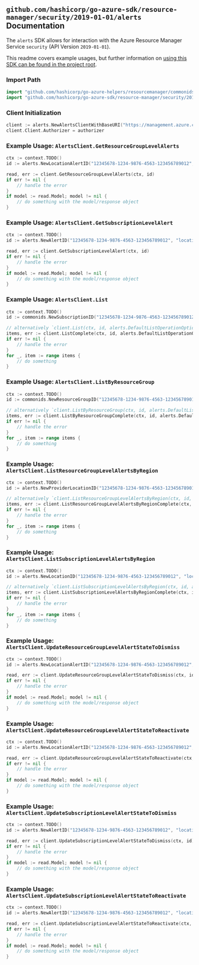 
## `github.com/hashicorp/go-azure-sdk/resource-manager/security/2019-01-01/alerts` Documentation

The `alerts` SDK allows for interaction with the Azure Resource Manager Service `security` (API Version `2019-01-01`).

This readme covers example usages, but further information on [using this SDK can be found in the project root](https://github.com/hashicorp/go-azure-sdk/tree/main/docs).

### Import Path

```go
import "github.com/hashicorp/go-azure-helpers/resourcemanager/commonids"
import "github.com/hashicorp/go-azure-sdk/resource-manager/security/2019-01-01/alerts"
```


### Client Initialization

```go
client := alerts.NewAlertsClientWithBaseURI("https://management.azure.com")
client.Client.Authorizer = authorizer
```


### Example Usage: `AlertsClient.GetResourceGroupLevelAlerts`

```go
ctx := context.TODO()
id := alerts.NewLocationAlertID("12345678-1234-9876-4563-123456789012", "example-resource-group", "locationValue", "alertValue")

read, err := client.GetResourceGroupLevelAlerts(ctx, id)
if err != nil {
	// handle the error
}
if model := read.Model; model != nil {
	// do something with the model/response object
}
```


### Example Usage: `AlertsClient.GetSubscriptionLevelAlert`

```go
ctx := context.TODO()
id := alerts.NewAlertID("12345678-1234-9876-4563-123456789012", "locationValue", "alertValue")

read, err := client.GetSubscriptionLevelAlert(ctx, id)
if err != nil {
	// handle the error
}
if model := read.Model; model != nil {
	// do something with the model/response object
}
```


### Example Usage: `AlertsClient.List`

```go
ctx := context.TODO()
id := commonids.NewSubscriptionID("12345678-1234-9876-4563-123456789012")

// alternatively `client.List(ctx, id, alerts.DefaultListOperationOptions())` can be used to do batched pagination
items, err := client.ListComplete(ctx, id, alerts.DefaultListOperationOptions())
if err != nil {
	// handle the error
}
for _, item := range items {
	// do something
}
```


### Example Usage: `AlertsClient.ListByResourceGroup`

```go
ctx := context.TODO()
id := commonids.NewResourceGroupID("12345678-1234-9876-4563-123456789012", "example-resource-group")

// alternatively `client.ListByResourceGroup(ctx, id, alerts.DefaultListByResourceGroupOperationOptions())` can be used to do batched pagination
items, err := client.ListByResourceGroupComplete(ctx, id, alerts.DefaultListByResourceGroupOperationOptions())
if err != nil {
	// handle the error
}
for _, item := range items {
	// do something
}
```


### Example Usage: `AlertsClient.ListResourceGroupLevelAlertsByRegion`

```go
ctx := context.TODO()
id := alerts.NewProviderLocationID("12345678-1234-9876-4563-123456789012", "example-resource-group", "locationValue")

// alternatively `client.ListResourceGroupLevelAlertsByRegion(ctx, id, alerts.DefaultListResourceGroupLevelAlertsByRegionOperationOptions())` can be used to do batched pagination
items, err := client.ListResourceGroupLevelAlertsByRegionComplete(ctx, id, alerts.DefaultListResourceGroupLevelAlertsByRegionOperationOptions())
if err != nil {
	// handle the error
}
for _, item := range items {
	// do something
}
```


### Example Usage: `AlertsClient.ListSubscriptionLevelAlertsByRegion`

```go
ctx := context.TODO()
id := alerts.NewLocationID("12345678-1234-9876-4563-123456789012", "locationValue")

// alternatively `client.ListSubscriptionLevelAlertsByRegion(ctx, id, alerts.DefaultListSubscriptionLevelAlertsByRegionOperationOptions())` can be used to do batched pagination
items, err := client.ListSubscriptionLevelAlertsByRegionComplete(ctx, id, alerts.DefaultListSubscriptionLevelAlertsByRegionOperationOptions())
if err != nil {
	// handle the error
}
for _, item := range items {
	// do something
}
```


### Example Usage: `AlertsClient.UpdateResourceGroupLevelAlertStateToDismiss`

```go
ctx := context.TODO()
id := alerts.NewLocationAlertID("12345678-1234-9876-4563-123456789012", "example-resource-group", "locationValue", "alertValue")

read, err := client.UpdateResourceGroupLevelAlertStateToDismiss(ctx, id)
if err != nil {
	// handle the error
}
if model := read.Model; model != nil {
	// do something with the model/response object
}
```


### Example Usage: `AlertsClient.UpdateResourceGroupLevelAlertStateToReactivate`

```go
ctx := context.TODO()
id := alerts.NewLocationAlertID("12345678-1234-9876-4563-123456789012", "example-resource-group", "locationValue", "alertValue")

read, err := client.UpdateResourceGroupLevelAlertStateToReactivate(ctx, id)
if err != nil {
	// handle the error
}
if model := read.Model; model != nil {
	// do something with the model/response object
}
```


### Example Usage: `AlertsClient.UpdateSubscriptionLevelAlertStateToDismiss`

```go
ctx := context.TODO()
id := alerts.NewAlertID("12345678-1234-9876-4563-123456789012", "locationValue", "alertValue")

read, err := client.UpdateSubscriptionLevelAlertStateToDismiss(ctx, id)
if err != nil {
	// handle the error
}
if model := read.Model; model != nil {
	// do something with the model/response object
}
```


### Example Usage: `AlertsClient.UpdateSubscriptionLevelAlertStateToReactivate`

```go
ctx := context.TODO()
id := alerts.NewAlertID("12345678-1234-9876-4563-123456789012", "locationValue", "alertValue")

read, err := client.UpdateSubscriptionLevelAlertStateToReactivate(ctx, id)
if err != nil {
	// handle the error
}
if model := read.Model; model != nil {
	// do something with the model/response object
}
```

